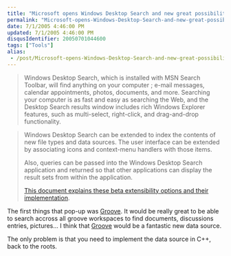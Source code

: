 ```yaml
---
title: "Microsoft opens Windows Desktop Search and new great possibilities"
permalink: "Microsoft-opens-Windows-Desktop-Search-and-new-great-possibilities"
date: 7/1/2005 4:46:00 PM
updated: 7/1/2005 4:46:00 PM
disqusIdentifier: 20050701044600
tags: ["Tools"]
alias:
 - /post/Microsoft-opens-Windows-Desktop-Search-and-new-great-possibilities.aspx/index.html
---
```




> Windows Desktop Search, which is installed with MSN Search Toolbar, will 
  find anything on your computer ; e-mail messages, calendar appointments, 
  photos, documents, and more. Searching your computer is as fast and easy as 
  searching the Web, and the Desktop Search results window includes rich Windows 
  Explorer features, such as multi-select, right-click, and drag-and-drop 
  functionality.
<!-- more -->
> 
> Windows Desktop Search can be extended to index the contents of new file 
  types and data sources. The user interface can be extended by associating 
  icons and context-menu handlers with those items.
> 
> Also, queries can be passed into the Windows Desktop Search application and 
  returned so that other applications can display the result sets from within 
  the application.
> 
> [This 
  document explains these beta extensibility options and their 
  implementation](http://addins.msn.com/devguide.aspx#WindowsDesktopSearchApi).

The first things that pop-up was [Groove](http://www.groove.net/). 
It would be really great to be able to search accross all groove workspaces to 
find documents, discussions entries, pictures... I think that [Groove](http://www.groove.net/) would be a fantastic new data 
source.

The only problem is that you need to implement the data source in C++, back 
to the roots.
